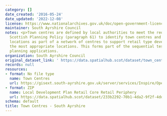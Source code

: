 ```yaml
---
category: []
date_created: '2016-05-24'
date_updated: '2022-12-08'
license: https://www.nationalarchives.gov.uk/doc/open-government-licence/version/3/
maintainer: South Ayrshire Council
notes: <p>Town centres are defined by local authorities to meet the requirement of
  Scottish Planning Policy (paragraph 61) to identify town centres and other retail
  locations as part of a network of centres to support retail type development in
  the most appropriate locations. This forms part of the sequential test in assessing
  planning applications.                                                                                                                                                                                                                                                                                                                                                                                                                                                                                                                                                                                                                                                                                                                                                                                                                                                                                                                                                                                                                                                                                                                                                                                                                                                                                                                                                                                                                                                                                                                                                                                                                                                                                                                      </p>
organization: South Ayrshire Council
original_dataset_link: ' https://data.spatialhub.scot/dataset/town_centres-sa'
records: null
resources:
- format: No file type
  name: Town Centres
  url: https://gisext.south-ayrshire.gov.uk/server/services/Inspire/OpenData/MapServer/WFSServer?request=GetCapabilities&service=WFS
- format: ZIP
  name: Local Development Plan Retail Core Retail Periphery
  url: https://data.spatialhub.scot/dataset/233b2292-70b1-4da2-9f2f-4dd59c8b4d77/resource/92aea5a4-e972-485d-bd7d-2d828504a0a5/download/local-development-plan-retail-core-retail-periphery.zip
schema: default
title: Town Centres - South Ayrshire
---
```

